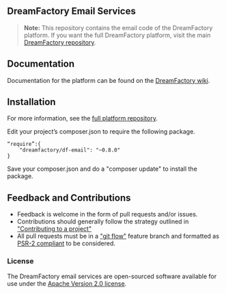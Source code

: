 ## DreamFactory Email Services

> **Note:** This repository contains the email code of the DreamFactory platform. 
If you want the full DreamFactory platform, visit the main [DreamFactory repository](https://github.com/dreamfactorysoftware/dreamfactory).

## Documentation

Documentation for the platform can be found on the [DreamFactory wiki](http://wiki.dreamfactory.com).

## Installation

For more information, see the [full platform repository](https://github.com/dreamfactorysoftware/dreamfactory).


Edit your project’s composer.json to require the following package.

	“require”:{
		"dreamfactory/df-email": "~0.8.0"
	}

Save your composer.json and do a "composer update" to install the package.

## Feedback and Contributions

* Feedback is welcome in the form of pull requests and/or issues.
* Contributions should generally follow the strategy outlined in ["Contributing to a project"](https://help.github.com/articles/fork-a-repo#contributing-to-a-project)
* All pull requests must be in a ["git flow"](https://github.com/nvie/gitflow) feature branch and formatted as [PSR-2 compliant](http://www.php-fig.org/psr/psr-2/) to be considered.

### License

The DreamFactory email services are open-sourced software available for use under the [Apache Version 2.0 license](http://www.apache.org/licenses/LICENSE-2.0).
